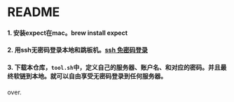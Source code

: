 # README

#### 1. 安装expect在mac。brew install expect
#### 2. 用ssh无密码登录本地和跳板机。[ssh 免密码登录](http://chenlb.iteye.com/blog/211809)
#### 3. 下载本仓库，`tool.sh`中，定义自己的服务器、账户名、和对应的密码。并且最终软链到本地。就可以自由享受无密码登录到任何服务器。

over.
